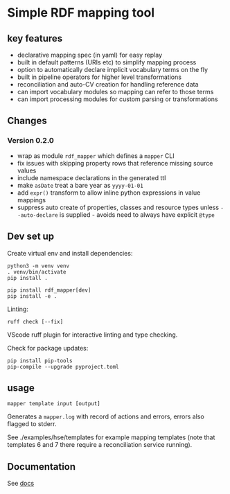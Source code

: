 # Simple RDF mapping tool

## key features

* declarative mapping spec (in yaml) for easy replay
* built in default patterns (URIs etc) to simplify mapping process
* option to automatically declare implicit vocabulary terms on the fly
* built in pipeline operators for higher level transformations
* reconciliation and auto-CV creation for handling reference data
* can import vocabulary modules so mapping can refer to those terms
* can import processing modules for custom parsing or transformations

## Changes

### Version 0.2.0

   * wrap as module `rdf_mapper` which defines a `mapper` CLI
   * fix issues with skipping property rows that reference missing source values
   * include namespace declarations in the generated ttl
   * make `asDate` treat a bare year as `yyyy-01-01`
   * add `expr()` transform to allow inline python expressions in value mappings
   * suppress auto create of properties, classes and resource types unless `--auto-declare` is supplied - avoids need to always have explicit `@type`

## Dev set up

Create virtual env and install dependencies:

    python3 -m venv venv
    . venv/bin/activate
    pip install .

    pip install rdf_mapper[dev]
    pip install -e .

Linting:

    ruff check [--fix]

VScode ruff plugin for interactive linting and type checking.

Check for package updates:

    pip install pip-tools
    pip-compile --upgrade pyproject.toml

## usage

    mapper template input [output]

Generates a `mapper.log` with record of actions and errors, errors also flagged to stderr.

See ./examples/hse/templates for example mapping templates (note that templates 6 and 7 there require a reconciliation service running).

## Documentation

See [docs](./doc/doc.md)


